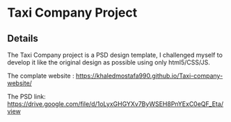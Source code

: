 # Taxi Company Project

## Details

The Taxi Company project is a PSD design template, I challenged myself to develop it like the original design as possible using only html5/CSS/JS.

The complate website : https://khaledmostafa990.github.io/Taxi-company-website/

The PSD link: https://drive.google.com/file/d/1oLyxGHGYXv7ByWSEH8PnYExC0eQF_Eta/view

